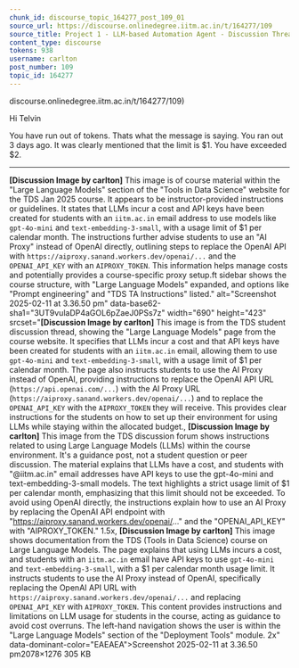 ```yaml
---
chunk_id: discourse_topic_164277_post_109_01
source_url: https://discourse.onlinedegree.iitm.ac.in/t/164277/109
source_title: Project 1 - LLM-based Automation Agent - Discussion Thread [TDS Jan 2025]
content_type: discourse
tokens: 938
username: carlton
post_number: 109
topic_id: 164277
---
```


discourse.onlinedegree.iitm.ac.in/t/164277/109)

Hi Telvin

You have run out of tokens. Thats what the message is saying. You ran out 3 days ago. It was clearly mentioned that the limit is $1. You have exceeded $2.

---

**[Discussion Image by carlton]** This image is of course material within the "Large Language Models" section of the "Tools in Data Science" website for the TDS Jan 2025 course. It appears to be instructor-provided instructions or guidelines. It states that LLMs incur a cost and API keys have been created for students with an `iitm.ac.in` email address to use models like `gpt-4o-mini` and `text-embedding-3-small`, with a usage limit of $1 per calendar month. The instructions further advise students to use an "AI Proxy" instead of OpenAI directly, outlining steps to replace the OpenAI API with `https://aiproxy.sanand.workers.dev/openai/...` and the `OPENAI_API_KEY` with an `AIPROXY_TOKEN`. This information helps manage costs and potentially provides a course-specific proxy setup.ft sidebar shows the course structure, with "Large Language Models" expanded, and options like "Prompt engineering" and "TDS TA Instructions" listed." alt="Screenshot 2025-02-11 at 3.36.50 pm" data-base62-sha1="3UT9vulaDP4aGOL6pZaeJ0PSs7z" width="690" height="423" srcset="**[Discussion Image by carlton]** This image is from the TDS student discussion thread, showing the "Large Language Models" page from the course website. It specifies that LLMs incur a cost and that API keys have been created for students with an `iitm.ac.in` email, allowing them to use `gpt-4o-mini` and `text-embedding-3-small`, with a usage limit of $1 per calendar month. The page also instructs students to use the AI Proxy instead of OpenAI, providing instructions to replace the OpenAI API URL (`https://api.openai.com/...`) with the AI Proxy URL (`https://aiproxy.sanand.workers.dev/openai/...`) and to replace the `OPENAI_API_KEY` with the `AIPROXY_TOKEN` they will receive. This provides clear instructions for the students on how to set up their environment for using LLMs while staying within the allocated budget., **[Discussion Image by carlton]** This image from the TDS discussion forum shows instructions related to using Large Language Models (LLMs) within the course environment. It's a guidance post, not a student question or peer discussion. The material explains that LLMs have a cost, and students with "@iitm.ac.in" email addresses have API keys to use the gpt-4o-mini and text-embedding-3-small models. The text highlights a strict usage limit of $1 per calendar month, emphasizing that this limit should not be exceeded. To avoid using OpenAI directly, the instructions explain how to use an AI Proxy by replacing the OpenAI API endpoint with "https://aiproxy.sanand.workers.dev/openai/..." and the "OPENAI_API_KEY" with "AIPROXY_TOKEN." 1.5x, **[Discussion Image by carlton]** This image shows documentation from the TDS (Tools in Data Science) course on Large Language Models. The page explains that using LLMs incurs a cost, and students with an `iitm.ac.in` email have API keys to use `gpt-4o-mini` and `text-embedding-3-small`, with a $1 per calendar month usage limit. It instructs students to use the AI Proxy instead of OpenAI, specifically replacing the OpenAI API URL with `https://aiproxy.sanand.workers.dev/openai/...` and replacing `OPENAI_API_KEY` with `AIPROXY_TOKEN`. This content provides instructions and limitations on LLM usage for students in the course, acting as guidance to avoid cost overruns. The left-hand navigation shows the user is within the "Large Language Models" section of the "Deployment Tools" module. 2x" data-dominant-color="EAEAEA">Screenshot 2025-02-11 at 3.36.50 pm2078×1276 305 KB
